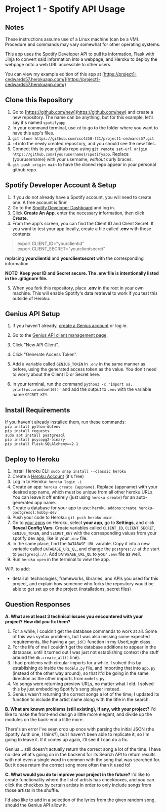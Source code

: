 # Project 1 - Spotify API Usage

## Notes

These instructions assume use of a Linux machine (can be a VM). Procedure and commands may vary somewhat for other operating systems.

This app uses the Spotify Developer API to pull its information, Flask with Jinja to convert said information into a webpage, and Heroku to deploy the webpage onto a web URL accessible to other users.

You can view my example edition of this app at [https://project1-cedwards57.herokuapp.com/](https://project1-cedwards57.herokuapp.com/)

## Clone this Repository

1. Go to [https://github.com/new](https://github.com/new) and create a new repository. The name can be anything, but for this example, let's say it's named `spotifyapp`.
2. In your command terminal, use `cd` to go to the folder where you want to have this app's files.
3. `git clone https://github.com/csc4350-f21/project1-cedwards57.git`
4. `cd` into the newly created repository, and you should see the new files.
5. Connect this to your github repo using `git remote set-url origin https://github.com/{yourusername}/spotifyapp`. Replace {yourusername} with your username, *without* curly braces.
6. `git push origin main` to have the cloned repo appear in your personal github repo.

## Spotify Developer Account & Setup
1. If you do not already have a Spotify account, you will need to create one. A free account is fine!
2. Go to the [Spotify Developer Dashboard](https://developer.spotify.com/dashboard) and log in.
3. Click **Create An App**, enter the necessary information, then click **Create**.
4. From the app's screen, you can find the Client ID and Client Secret. If you want to test your app locally, create a file called **.env** with these contents:

> export CLIENT_ID="yourclientid"<br>
> export CLIENT_SECRET="yourclientsecret"

replacing **yourclientid** and **yourclientsecret** with the corresponding information.

**NOTE: Keep your ID and Secret secure. The .env file is intentionally listed in the .gitignore file.**

5. When you fork this repository, place **.env** in the root in your own machine. This will enable Spotify's data retrieval to work if you test this outside of Heroku.

## Genius API Setup

1. If you haven't already, [create a Genius account](https://genius.com/signup) or log in.

2. Go to the [Genius API client management page](https://genius.com/api-clients).

3. Click "New API Client".

3. Click "Generate Access Token".

4. Add a variable called `GENIUS_TOKEN` in `.env` in the same manner as before, using the generated access token as the value. You don't need to worry about the Client ID or Secret here.

5. In your terminal, run the command `python3 -c 'import os; print(os.urandom(16))'` and add the output to `.env` with the variable name `SECRET_KEY`.

## Install Requirements

If you haven't already installed them, run these commands:
<br>`pip install python-dotenv`
<br>`pip install requests`
<br>`sudo apt install postgresql`
<br>`pip install psycopg2-binary`
<br>`pip install Flask-SQLAlchemy==2.1`

## Deploy to Heroku

1. Install Heroku CLI: `sudo snap install --classic heroku`
2. Create a [Heroku Account](https://signup.heroku.com/login) (it's free)
3. Log in to Heroku: `heroku login -i`
4. Create an app: `heroku create {appname}`. Replace {appname} with your desired app name, which must be unique from all other heroku URLs. You can leave it off entirely (just using `heroku create`) for an auto-generated app name.
5. Create a database for your app to use: `heroku addons:create heroku-postgresql:hobby-dev`
6. Push your code to Heroku: `git push heroku main`.
7. Go to [your apps](https://dashboard.heroku.com/apps) on Heroku, select **your app**, go to **Settings**, and click **Reveal Config Vars**. Create variables called `CLIENT_ID`, `CLIENT_SECRET`, `GENIUS_TOKEN`, and `SECRET_KEY` with the corresponding values from your spotify dev app, like in your `.env` file.
8. In the same place, find the `DATABASE_URL` varable. Copy it into a new variable called `DATABASE_URL_QL`, and change the `postgres://` at the start to `postgresql://`. Add `DATABASE_URL_QL` to your `.env` file as well.
9. Run `heroku open` in the terminal to view the app.

WIP. to add:

- detail all technologies, frameworks, libraries, and APIs you used for this project, and explain how someone who forks the repository would be able to get set up on the project (installations, secret files)

## Question Responses

**A. What are at least 3 technical issues you encountered with your project? How did you fix them?**
1. For a while, I couldn't get the database commands to work at all. Some of this was syntax problems, but I was also missing some expected requirements, like having a `get_id()` function in my UserLogin class.
2. For the life of me I couldn't get the database additions to appear in the database, until it turned out I was just not establishing context (the stuff around the `db.create_all()` line).
3. I had problems with circular imports for a while. I solved this by establishing `db` inside the `models.py` file, and importing that into `app.py` (instead of the other way around), so that it'd be going in the same direction as the other imports from `models.py`.
4. No songs were returning preview URLs, no matter what I did. I solved this by just embedding Spotify's song player instead.
5. Genius wasn't returning the correct songs a lot of the time; I updated its function to include the artist name along with the title in the search.

**B. What are known problems (still existing), if any, with your project?**
I'd like to make the front-end design a little more elegant, and divide up the modules on the back-end a little more.

There's an error I've seen crop up once with parsing the initial JSON (the Spotify Auth one, I think?), but I haven't been able to replicate it, so I'm going to leave it. If it comes up again, I'll see if I can do a fix.

Genius... still doesn't actually return the correct song a lot of the time. I have no idea what's going on in the backend for its Search API to return results with not even a single word in common with the song that was searched for. But it does return the correct song more often than it used to!

**C. What would you do to improve your project in the future?**
I'd like to create functionality where the list of artists has checkboxes, and you can click the checkbox by certain artists in order to only include songs from those artists in the shuffle.

I'd also like to add in a selection of the lyrics from the given random song, should the Genius API allow it.
